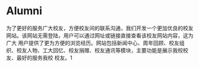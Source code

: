 ﻿# Alumni
为了更好的服务广大校友，方便校友间的联系沟通，我们开发一个更加优良的校友网站。该网站无需登陆，用户可以通过网址或链接直接查看该校友网站内容，这为广大
用户提供了更为方便的浏览经历。网站包括新闻中心、周年回顾、校友组织、校友人物、工大回忆、校友捐赠、校友通讯等模块，主要功能是展示我校校友、最好的服务我校
校友。1
